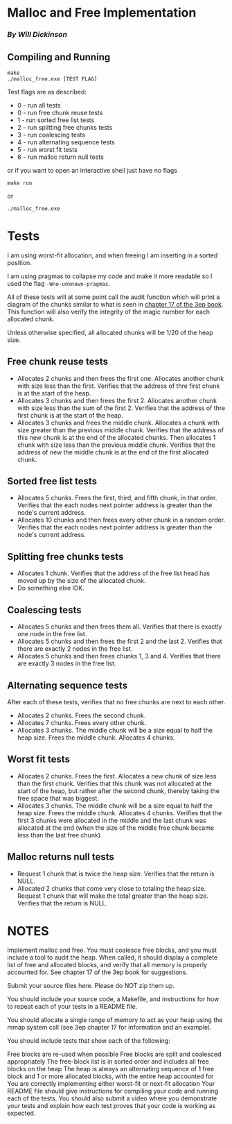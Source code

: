 # Malloc and Free Implementation
### *By Will Dickinson*

## Compiling and Running

```
make
./malloc_free.exe [TEST FLAG]
```
Test flags are as described:
- 0 - run all tests
- 0 - run free chunk reuse tests
- 1 - run sorted free list tests
- 2 - run splitting free chunks tests
- 3 - run coalescing tests
- 4 - run alternating sequence tests
- 5 - run worst fit tests
- 6 - run malloc return null tests

or if you want to open an interactive shell just have no flags
```
make run
```
or
```
./malloc_free.exe
```

# Tests

I am using worst-fit allocation, and when freeing I am inserting in a sorted position.

I am using pragmas to collapse my code and make it more readable so I used the flag `-Wno-unknown-pragmas`.

All of these tests will at some point call the audit function which will print a diagram of the chunks similar to what is seen in [chapter 17 of the 3ep book](http://pages.cs.wisc.edu/~remzi/OSTEP/vm-freespace.pdf). This function will also verify the integrity of the magic number for each allocated chunk.

Unless otherwise specified, all allocated chunks will be 1/20 of the heap size.

## Free chunk reuse tests

- Allocates 2 chunks and then frees the first one. Allocates another chunk with size less than the first. Verifies that the address of thre first chunk is at the start of the heap.
- Allocates 3 chunks and then frees the first 2. Allocates another chunk with size less than the sum of the first 2. Verifies that the address of thre first chunk is at the start of the heap.
- Allocates 3 chunks and frees the middle chunk. Allocates a chunk with size greater than the previous middle chunk. Verifies that the address of this new chunk is at the end of the allocated chunks. Then allocates 1 chunk with size less than the previous middle chunk. Verifies that the address of new the middle chunk is at the end of the first allocated chunk. 

## Sorted free list tests

- Allocates 5 chunks. Frees the first, third, and fifth chunk, in that order. Verifies that the each nodes next pointer address is greater than the node's current address.
- Allocates 10 chunks and then frees every other chunk in a random order. Verifies that the each nodes next pointer address is greater than the node's current address.

## Splitting free chunks tests

- Allocates 1 chunk. Verifies that the address of the free list head has moved up by the size of the allocated chunk.
- Do something else IDK.

## Coalescing tests

- Allocates 5 chunks and then frees them all. Verifies that there is exactly one node in the free list.
- Allocates 5 chunks and then frees the first 2 and the last 2. Verifies that there are exactly 2 nodes in the free list.
- Allocates 5 chunks and then frees chunks 1, 3 and 4. Verifies that there are exactly 3 nodes in the free list.

## Alternating sequence tests

After each of these tests, verifies that no free chunks are next to each other.

- Allocates 2 chunks. Frees the second chunk.
- Allocates 7 chunks. Frees every other chunk.
- Allocates 3 chunks. The middle chunk will be a size equal to half the heap size. Frees the middle chunk. Allocates 4 chunks.

## Worst fit tests

- Allocates 2 chunks. Frees the first. Allocates a new chunk of size less than the first chunk. Verifies that this chunk was not allocated at the start of the heap, but rather after the second chunk, thereby taking the free space that was biggest.
- Allocates 3 chunks. The middle chunk will be a size equal to half the heap size. Frees the middle chunk. Allocates 4 chunks. Verifies that the first 3 chunks were allocated in the middle and the last chunk was allocated at the end (when the size of the middle free chunk became less than the last free chunk)


## Malloc returns null tests

- Request 1 chunk that is twice the heap size. Verifies that the return is NULL.
- Allocated 2 chunks that come very close to totaling the heap size. Request 1 chunk that will make the total greater than the heap size. Verifies that the return is NULL.


# NOTES

Implement malloc and free. You must coalesce free blocks, and you must include a tool to audit the heap. When called, it should display a complete list of free and allocated blocks, and verify that all memory is properly accounted for. See chapter 17 of the 3ep book for suggestions.

Submit your source files here. Please do NOT zip them up.

You should include your source code, a Makefile, and instructions for how to repeat each of your tests in a README file.

You should allocate a single range of memory to act as your heap using the mmap system call (see 3ep chapter 17 for information and an example).

You should include tests that show each of the following:

Free blocks are re-used when possible
Free blocks are split and coalesced appropriately
The free-block list is in sorted order and includes all free blocks on the heap
The heap is always an alternating sequence of 1 free block and 1 or more allocated blocks, with the entire heap accounted for
You are correctly implementing either worst-fit or next-fit allocation
Your README file should give instructions for compiling your code and running each of the tests. You should also submit a video where you demonstrate your tests and explain how each test proves that your code is working as expected.
